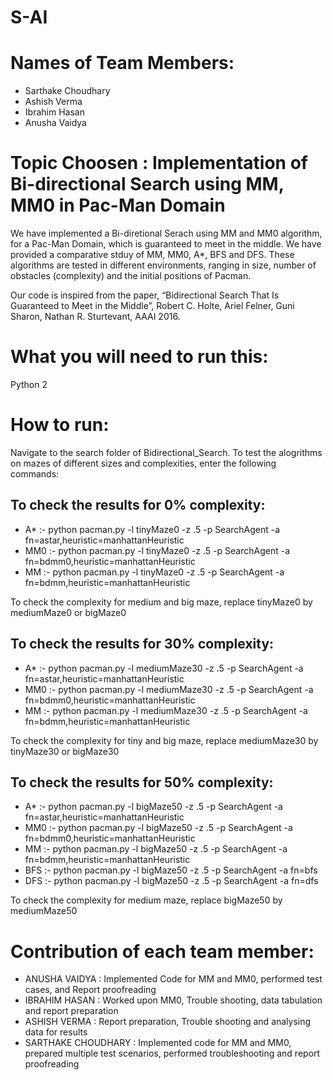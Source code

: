 # S-AI 

# Names of Team Members:
* Sarthake Choudhary
* Ashish Verma
* Ibrahim Hasan
* Anusha Vaidya


# Topic Choosen : Implementation of Bi-directional Search using MM, MM0 in Pac-Man Domain

We have implemented a Bi-diretional Serach using MM and MM0 algorithm, for a Pac-Man Domain, which is guaranteed to meet in the middle. We have provided a comparative stduy of MM, MM0, A*, BFS and DFS. These algorithms are tested in different environments, ranging in size, number of obstacles (complexity) and the initial positions of Pacman.


Our code is inspired from the paper, “Bidirectional Search That Is Guaranteed to Meet in the Middle”, Robert C. Holte, Ariel Felner, Guni Sharon, Nathan R. Sturtevant, AAAI 2016.


# What you will need to run this:

Python 2

# How to run:
Navigate to the search folder of Bidirectional_Search. To test the alogrithms on mazes of different sizes and complexities, enter the following commands:

## To check the results for 0% complexity:

* A* :- python pacman.py -l tinyMaze0 -z .5 -p SearchAgent -a fn=astar,heuristic=manhattanHeuristic 
* MM0 :- python pacman.py -l tinyMaze0 -z .5 -p SearchAgent -a fn=bdmm0,heuristic=manhattanHeuristic
* MM :- python pacman.py -l tinyMaze0 -z .5 -p SearchAgent -a fn=bdmm,heuristic=manhattanHeuristic

 To check the complexity for medium and big maze, replace tinyMaze0 by mediumMaze0 or bigMaze0

## To check the results for 30% complexity:

* A* :- python pacman.py -l mediumMaze30 -z .5 -p SearchAgent -a fn=astar,heuristic=manhattanHeuristic
* MM0 :- python pacman.py -l mediumMaze30 -z .5 -p SearchAgent -a fn=bdmm0,heuristic=manhattanHeuristic
* MM :- python pacman.py -l mediumMaze30 -z .5 -p SearchAgent -a fn=bdmm,heuristic=manhattanHeuristic

 To check the complexity for tiny and big maze, replace mediumMaze30 by tinyMaze30 or bigMaze30

## To check the results for 50% complexity:

* A* :- python pacman.py -l bigMaze50 -z .5 -p SearchAgent -a fn=astar,heuristic=manhattanHeuristic
* MM0 :- python pacman.py -l bigMaze50 -z .5 -p SearchAgent -a fn=bdmm0,heuristic=manhattanHeuristic
* MM :- python pacman.py -l bigMaze50 -z .5 -p SearchAgent -a fn=bdmm,heuristic=manhattanHeuristic
* BFS :- python pacman.py -l bigMaze50 -z .5 -p SearchAgent -a fn=bfs
* DFS :- python pacman.py -l bigMaze50 -z .5 -p SearchAgent -a fn=dfs

 To check the complexity for medium maze, replace bigMaze50 by mediumMaze50 

# Contribution of each team member:
* ANUSHA VAIDYA :  Implemented Code for MM and MM0, performed test cases, and Report proofreading
* IBRAHIM HASAN : Worked upon MM0, Trouble shooting, data tabulation and report preparation
* ASHISH VERMA  : Report preparation, Trouble shooting and analysing data for results 
* SARTHAKE CHOUDHARY : Implemented code for MM and MM0, prepared multiple test scenarios, performed troubleshooting and report proofreading
